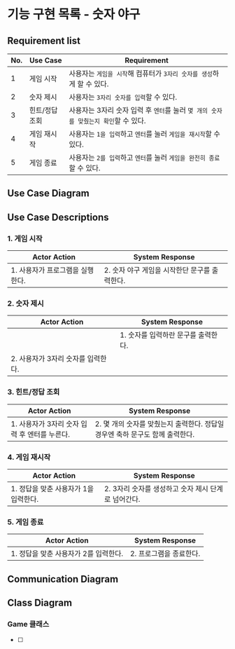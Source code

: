 # 기능 구현 목록 - 숫자 야구

## Requirement list

| No. | Use Case | Requirement                                         |
|-----|----------|-----------------------------------------------------|
| 1   | 게임 시작    | 사용자는 `게임을 시작`해 컴퓨터가 `3자리 숫자를 생성`하게 할 수 있다.          |
| 2   | 숫자 제시    | 사용자는 `3자리 숫자를 입력`할 수 있다.                            |
| 3   | 힌트/정답 조회 | 사용자는 3자리 숫자 입력 후 `엔터`를 눌러 `몇 개의 숫자를 맞췄는지 확인`할 수 있다. |
| 4   | 게임 재시작   | 사용자는 `1을 입력`하고 `엔터`를 눌러 `게임을 재시작`할 수 있다.            |
| 5   | 게임 종료    | 사용자는 `2를 입력`하고 `엔터`를 눌러 `게임을 완전히 종료`할 수 있다.         |

## Use Case Diagram

## Use Case Descriptions

### 1. 게임 시작

| Actor Action        | System Response             |
|---------------------|-----------------------------|
| 1. 사용자가 프로그램을 실행한다. | 2. 숫자 야구 게임을 시작한단 문구를 출력한다. |

### 2. 숫자 제시

| Actor Action          | System Response       |
|-----------------------|-----------------------|
|                       | 1. 숫자를 입력하란 문구를 출력한다. |
| 2. 사용자가 3자리 숫자를 입력한다. |                       |

### 3. 힌트/정답 조회

| Actor Action                 | System Response                                |
|------------------------------|------------------------------------------------|
| 1. 사용자가 3자리 숫자 입력 후 엔터를 누른다. | 2. 몇 개의 숫자를 맞췄는지 출력한다. 정답일 경우엔 축하 문구도 함께 출력한다. |

### 4. 게임 재시작

| Actor Action            | System Response                 |
|-------------------------|---------------------------------|
| 1. 정답을 맞춘 사용자가 1을 입력한다. | 2. 3자리 숫자를 생성하고 숫자 제시 단계로 넘어간다. |

### 5. 게임 종료

| Actor Action            | System Response |
|-------------------------|-----------------|
| 1. 정답을 맞춘 사용자가 2를 입력한다. | 2. 프로그램을 종료한다.  |

## Communication Diagram

## Class Diagram

### Game 클래스

- [ ] 
